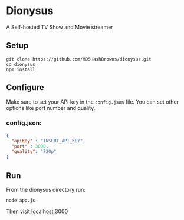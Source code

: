 # Dionysus
A Self-hosted TV Show and Movie streamer

## Setup
```
git clone https://github.com/MD5HashBrowns/dionysus.git
cd dionysus
npm install
```

## Configure
Make sure to set your API key in the `config.json` file. You can set other options like port number and quality.

### config.json:
```json
{
  "apiKey" : "INSERT_API_KEY",
  "port" : 3000,
  "quality": "720p"
}


```

## Run
From the dionysus directory run:
```
node app.js
```

Then visit [localhost:3000](http://localhost:3000) 
